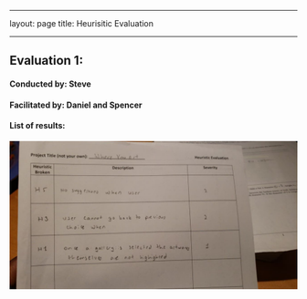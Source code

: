 
---
layout: page
title: Heurisitic Evaluation

---
## Evaluation 1:
#### Conducted by: Steve
#### Facilitated by: Daniel and Spencer

#### List of results:

![evaluation 1](/img/heuristic_eval/heurisitic_eval_1.jpg)
